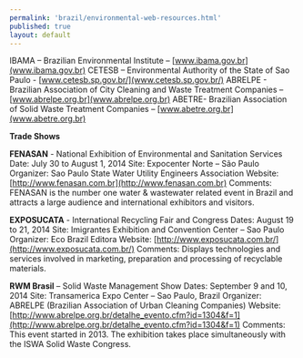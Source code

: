 ```yaml
---
permalink: 'brazil/environmental-web-resources.html'
published: true
layout: default
---
```

IBAMA – Brazilian Environmental Institute – [www.ibama.gov.br](www.ibama.gov.br) 
CETESB – Environmental Authority of the State of Sao Paulo - [www.cetesb.sp.gov.br/](www.cetesb.sp.gov.br/) 
ABRELPE - Brazilian Association of City Cleaning and Waste Treatment Companies – [www.abrelpe.org.br](www.abrelpe.org.br) 
ABETRE- Brazilian Association of Solid Waste Treatment Companies – [www.abetre.org.br](www.abetre.org.br)

**Trade Shows**

**FENASAN** - National Exhibition of Environmental and Sanitation Services 
Date: July 30 to August 1, 2014 
Site: Expocenter Norte – São Paulo 
Organizer: Sao Paulo State Water Utility Engineers Association 
Website: [http://www.fenasan.com.br](http://www.fenasan.com.br) 
Comments: FENASAN is the number one water & wastewater related event in Brazil and attracts a large audience and international exhibitors and visitors. 

**EXPOSUCATA** - International Recycling Fair and Congress 
Dates: August 19 to 21, 2014 
Site: Imigrantes Exhibition and Convention Center – Sao Paulo 
Organizer: Eco Brazil Editora 
Website: [http://www.exposucata.com.br/](http://www.exposucata.com.br/) 
Comments: Displays technologies and services involved in marketing, preparation and processing of recyclable materials.

**RWM Brasil** – Solid Waste Management Show 
Dates: September 9 and 10, 2014 
Site: Transamerica Expo Center – Sao Paulo, Brazil 
Organizer: ABRELPE (Brazilian Association of Urban Cleaning Companies) 
Website: [http://www.abrelpe.org.br/detalhe_evento.cfm?id=1304&f=1](http://www.abrelpe.org.br/detalhe_evento.cfm?id=1304&f=1) 
Comments: This event started in 2013. The exhibition takes place simultaneously with the ISWA Solid Waste Congress.
